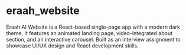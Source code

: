 # eraah_website
Eraah AI Website is a React-based single-page app with a modern dark theme. It features an animated landing page, video-integrated about section, and an interactive carousel. Built as an interview assignment to showcase UI/UX design and React development skills.
